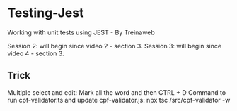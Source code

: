 # Testing-Jest
Working with unit tests using JEST - By Treinaweb

Session 2: will begin since video 2 - section 3.
Session 3: will begin since video 4 - section 3.

## Trick

Multiple select and edit: Mark all the word and then CTRL + D
Command to run cpf-validator.ts and update cpf-validator.js: npx tsc /src/cpf-validator -w
